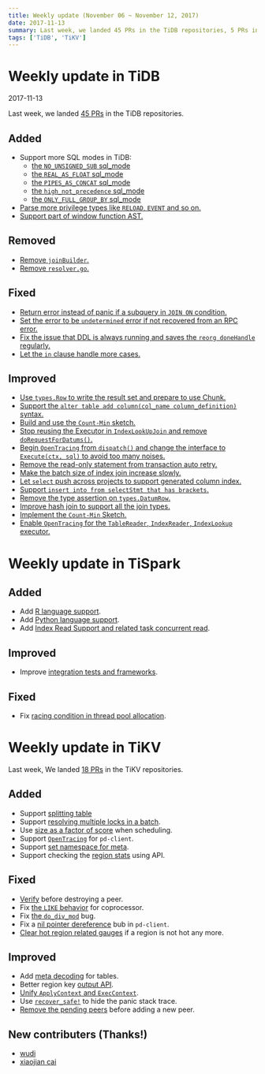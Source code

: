 ```yaml
---
title: Weekly update (November 06 ~ November 12, 2017)
date: 2017-11-13
summary: Last week, we landed 45 PRs in the TiDB repositories, 5 PRs in the TiSpark repositories, and 18 PRs in the TiKV repositories.
tags: ['TiDB', 'TiKV']
---
```


# Weekly update in TiDB

2017-11-13

Last week, we landed [45 PRs](https://github.com/pingcap/tidb/pulls?utf8=%E2%9C%93&q=is:pr%20is:merged%20merged:2017-11-06..2017-11-12) in the TiDB repositories.

## Added
* Support more SQL modes in TiDB:
    - [the `NO_UNSIGNED_SUB` sql_mode](https://github.com/pingcap/tidb/pull/5030)
    - [the `REAL_AS_FLOAT` sql_mode](https://github.com/pingcap/tidb/pull/5029)
    - [the `PIPES_AS_CONCAT` sql_mode](https://github.com/pingcap/tidb/pull/5012)
    - [the `high_not_precedence` sql_mode](https://github.com/pingcap/tidb/pull/5011)
    - [the `ONLY_FULL_GROUP_BY` sql_mode](https://github.com/pingcap/tidb/pull/4613)
* [Parse more privilege types like `RELOAD`, `EVENT` and so on.](https://github.com/pingcap/tidb/pull/5013)
* [Support part of window function AST.](https://github.com/pingcap/tidb/pull/5002)

## Removed
* [Remove `joinBuilder`.](https://github.com/pingcap/tidb/pull/5019)
* [Remove `resolver.go`.](https://github.com/pingcap/tidb/pull/4988)

## Fixed
* [Return error instead of panic if a subquery in `JOIN ON` condition.](https://github.com/pingcap/tidb/pull/5062)
* [Set the error to be `undetermined` error if not recovered from an RPC error.](https://github.com/pingcap/tidb/pull/5043)
* [Fix the issue that DDL is always running and saves the `reorg doneHandle` regularly.](https://github.com/pingcap/tidb/pull/5041)
* [Let the `in` clause handle more cases.](https://github.com/pingcap/tidb/pull/4969)

## Improved
* [Use `types.Row` to write the result set and prepare to use Chunk.](https://github.com/pingcap/tidb/pull/5056/files)
* [Support the `alter table add column(col_name column_definition)` syntax.](https://github.com/pingcap/tidb/pull/5054)
* [Build and use the `Count-Min` sketch.](https://github.com/pingcap/tidb/pull/5042)
* [Stop reusing the Executor in `IndexLookUpJoin` and remove `doRequestForDatums()`.](https://github.com/pingcap/tidb/pull/5031)
* [Begin `OpenTracing` from `dispatch()` and change the interface to `Execute(ctx, sql)` to avoid too many noises.](https://github.com/pingcap/tidb/pull/5027)
* [Remove the read-only statement from transaction auto retry.](https://github.com/pingcap/tidb/pull/5026)
* [Make the batch size of index join increase slowly.](https://github.com/pingcap/tidb/pull/5022)
* [Let `select` push across projects to support generated column index.](https://github.com/pingcap/tidb/pull/5016)
* [Support `insert into from selectStmt that has brackets`.](https://github.com/pingcap/tidb/pull/5008)
* [Remove the type assertion on `types.DatumRow`.](https://github.com/pingcap/tidb/pull/5005)
* [Improve hash join to support all the join types.](https://github.com/pingcap/tidb/pull/4987)
* [Implement the `Count-Min` Sketch.](https://github.com/pingcap/tidb/pull/4970)
* [Enable `OpenTracing` for the `TableReader`, `IndexReader`, `IndexLookup` executor.](https://github.com/pingcap/tidb/pull/4937)

# Weekly update in TiSpark

## Added
* Add [R language support](https://github.com/pingcap/tispark/pull/65).
* Add [Python language support](https://github.com/pingcap/tispark/pull/78).
* Add [Index Read Support and related task concurrent read](https://github.com/pingcap/tispark/pull/53).

## Improved
* Improve [integration tests and frameworks](https://github.com/pingcap/tispark/pull/64).

## Fixed
* Fix [racing condition in thread pool allocation](https://github.com/pingcap/tikv-client-lib-java/pull/135).

# Weekly update in TiKV

Last week, We landed [18 PRs](https://github.com/search?utf8=%E2%9C%93&q=repo%3Apingcap%2Ftikv+repo%3Apingcap%2Fpd+is%3Apr+is%3Amerged+merged%3A2017-11-06..2017-11-12&type=Issues) in the TiKV repositories.

## Added

* Support [splitting table](https://github.com/pingcap/tikv/pull/2378)
* Support [resolving multiple locks in a batch](https://github.com/pingcap/tikv/pull/2389).
* Use [size as a factor of score](https://github.com/pingcap/pd/pull/830) when scheduling.
* Support [`OpenTracing`](https://github.com/pingcap/pd/pull/831) for `pd-client`.
* Support [set namespace for meta](https://github.com/pingcap/pd/pull/834). 
* Support checking the [region stats](https://github.com/pingcap/pd/pull/840) using API.

## Fixed

* [Verify](https://github.com/pingcap/tikv/pull/2450) before destroying a peer.
* Fix [the `LIKE` behavior](https://github.com/pingcap/tikv/pull/2455) for coprocessor.
* Fix [the `do_div_mod`](https://github.com/pingcap/tikv/pull/2456) bug.
* Fix a [nil pointer dereference](https://github.com/pingcap/pd/pull/838) bub in `pd-client`.
* [Clear hot region related gauges](https://github.com/pingcap/pd/pull/843) if a region is not hot any more.

## Improved

* Add [meta decoding](https://github.com/pingcap/pd/pull/827) for tables.
* Better region key [output API](https://github.com/pingcap/pd/pull/836).
* [Unify `ApplyContext` and `ExecContext`](https://github.com/pingcap/tikv/pull/2457).
* Use [`recover_safe!`](https://github.com/pingcap/tikv/pull/2462) to hide the panic stack trace. 
* [Remove the pending peers](https://github.com/pingcap/pd/pull/844) before adding a new peer. 

## New contributers (Thanks!)

* [wudi](https://github.com/foxmailed)
* [xiaojian cai](https://github.com/mccxj)
